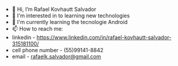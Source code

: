 - 👋 Hi, I’m Rafael Kovhautt Salvador
- 👀 I'm interested in to learning new technologies
- 🌱 I'm currently learning the tecnologie Android
- 📫 How to reach me:
- linkedin - https://www.linkedin.com/in/rafael-kovhautt-salvador-315181100/
- cell phone number - (55)99141-8842
- email - rafaelk.salvador@gmail.com

<!---
RafaelKSalvador/RafaelKSalvador is a ✨ special ✨ repository because its `README.md` (this file) appears on your GitHub profile.
You can click the Preview link to take a look at your changes.
--->
